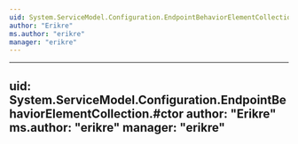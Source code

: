 ```yaml
---
uid: System.ServiceModel.Configuration.EndpointBehaviorElementCollection
author: "Erikre"
ms.author: "erikre"
manager: "erikre"
---
```


---
uid: System.ServiceModel.Configuration.EndpointBehaviorElementCollection.#ctor
author: "Erikre"
ms.author: "erikre"
manager: "erikre"
---
